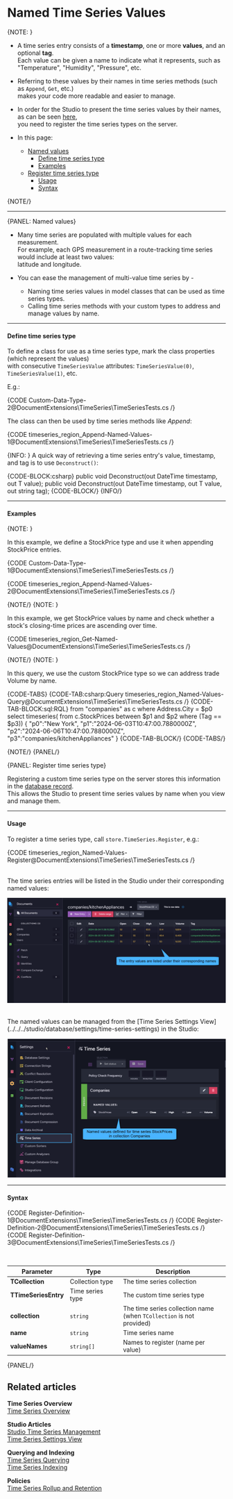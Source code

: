 ﻿# Named Time Series Values

{NOTE: }

* A time series entry consists of a **timestamp**, one or more **values**, and an optional **tag**.  
  Each value can be given a name to indicate what it represents, such as "Temperature", "Humidity", "Pressure", etc.
  
* Referring to these values by their names in time series methods (such as `Append`, `Get`, etc.)  
  makes your code more readable and easier to manage.

* In order for the Studio to present the time series values by their names, as can be seen [here](../../../studio/database/document-extensions/time-series#time-series-view),  
  you need to register the time series types on the server. 

* In this page:  
  * [Named values](../../../document-extensions/timeseries/client-api/named-time-series-values#named-values)  
     * [Define time series type](../../../document-extensions/timeseries/client-api/named-time-series-values#define-time-series-type)  
     * [Examples](../../../document-extensions/timeseries/client-api/named-time-series-values#examples)  
  * [Register time series type](../../../document-extensions/timeseries/client-api/named-time-series-values#register-time-series-type)  
     * [Usage](../../../document-extensions/timeseries/client-api/named-time-series-values#usage)
     * [Syntax](../../../document-extensions/timeseries/client-api/named-time-series-values#syntax)

{NOTE/}

---

{PANEL: Named values}

* Many time series are populated with multiple values for each measurement.  
  For example, each GPS measurement in a route-tracking time series would include at least two values:  
  latitude and longitude.

* You can ease the management of multi-value time series by -  
  * Naming time series values in model classes that can be used as time series types.  
  * Calling time series methods with your custom types to address and manage values by name.  

---

#### Define time series type

To define a class for use as a time series type, mark the class properties (which represent the values)  
with consecutive `TimeSeriesValue` attributes: `TimeSeriesValue(0)`, `TimeSeriesValue(1)`, etc. 

E.g.:

{CODE Custom-Data-Type-2@DocumentExtensions\TimeSeries\TimeSeriesTests.cs /}  

The class can then be used by time series methods like _Append_:  

{CODE timeseries_region_Append-Named-Values-1@DocumentExtensions\TimeSeries\TimeSeriesTests.cs /}

{INFO: }
A quick way of retrieving a time series entry's value, timestamp, and tag is to use `Deconstruct()`:  

{CODE-BLOCK:csharp}
public void Deconstruct(out DateTime timestamp, out T value);
public void Deconstruct(out DateTime timestamp, out T value, out string tag);
{CODE-BLOCK/}
{INFO/}

---

#### Examples

{NOTE: }

In this example, we define a StockPrice type and use it when appending StockPrice entries.

{CODE Custom-Data-Type-1@DocumentExtensions\TimeSeries\TimeSeriesTests.cs /}

{CODE timeseries_region_Append-Named-Values-2@DocumentExtensions\TimeSeries\TimeSeriesTests.cs /}

{NOTE/}
{NOTE: }

In this example, we get StockPrice values by name and check whether a stock's closing-time prices are ascending over time.

{CODE timeseries_region_Get-Named-Values@DocumentExtensions\TimeSeries\TimeSeriesTests.cs /}

{NOTE/}
{NOTE: }

In this query, we use the custom StockPrice type so we can address trade Volume by name.

{CODE-TABS}
{CODE-TAB:csharp:Query timeseries_region_Named-Values-Query@DocumentExtensions\TimeSeries\TimeSeriesTests.cs /}
{CODE-TAB-BLOCK:sql:RQL}
from "companies" as c
where Address.City = $p0
select timeseries(
    from c.StockPrices
    between $p1 and $p2
    where (Tag == $p3))
{
   "p0":"New York",
   "p1":"2024-06-03T10:47:00.7880000Z",
   "p2":"2024-06-06T10:47:00.7880000Z",
   "p3":"companies/kitchenAppliances"
}
{CODE-TAB-BLOCK/}
{CODE-TABS/}

{NOTE/}
{PANEL/}

{PANEL: Register time series type}

Registering a custom time series type on the server stores this information in the [database record](../../../studio/database/settings/database-record).  
This allows the Studio to present time series values by name when you view and manage them.

---

#### Usage

To register a time series type, call `store.TimeSeries.Register`, e.g.:

{CODE timeseries_region_Named-Values-Register@DocumentExtensions\TimeSeries\TimeSeriesTests.cs /}

<br>
The time series entries will be listed in the Studio under their corresponding named values:

!["Time series entries"](images/time-series-entries.png "Time series entries with named values")

<br>
The named values can be managed from the [Time Series Settings View](../../../studio/database/settings/time-series-settings) in the Studio:

!["Time series settings view"](images/time-series-settings-view.png "The time series settings view")

---

#### Syntax

  {CODE Register-Definition-1@DocumentExtensions\TimeSeries\TimeSeriesTests.cs /}
  {CODE Register-Definition-2@DocumentExtensions\TimeSeries\TimeSeriesTests.cs /}
  {CODE Register-Definition-3@DocumentExtensions\TimeSeries\TimeSeriesTests.cs /}

<br>

| Parameter            | Type             | Description                                                             |
|----------------------|------------------|-------------------------------------------------------------------------|
| **TCollection**      | Collection type  | The time series collection                                              |
| **TTimeSeriesEntry** | Time series type | The custom time series type                                             |
| **collection**       | `string`         | The time series collection name<br>(when `TCollection` is not provided) |
| **name**             | `string `        | Time series name                                                        |
| **valueNames**       | `string[]`       | Names to register (name per value)                                      | 

{PANEL/}

## Related articles

**Time Series Overview**  
[Time Series Overview](../../../document-extensions/timeseries/overview)  

**Studio Articles**  
[Studio Time Series Management](../../../studio/database/document-extensions/time-series)  
[Time Series Settings View](../../../studio/database/settings/time-series-settings)  

**Querying and Indexing**  
[Time Series Querying](../../../document-extensions/timeseries/querying/overview-and-syntax)  
[Time Series Indexing](../../../document-extensions/timeseries/indexing)  

**Policies**  
[Time Series Rollup and Retention](../../../document-extensions/timeseries/rollup-and-retention)  
